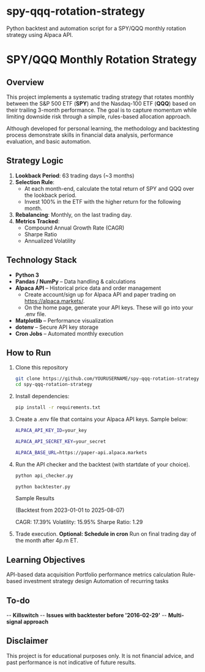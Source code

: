 # spy-qqq-rotation-strategy
Python backtest and automation script for a SPY/QQQ monthly rotation strategy using Alpaca API.

# SPY/QQQ Monthly Rotation Strategy

## Overview
This project implements a systematic trading strategy that rotates monthly between the S&P 500 ETF (**SPY**) and the Nasdaq-100 ETF (**QQQ**) based on their trailing 3-month performance. The goal is to capture momentum while limiting downside risk through a simple, rules-based allocation approach.

Although developed for personal learning, the methodology and backtesting process demonstrate skills in financial data analysis, performance evaluation, and basic automation.

## Strategy Logic
1. **Lookback Period**: 63 trading days (~3 months)
2. **Selection Rule**:  
   - At each month-end, calculate the total return of SPY and QQQ over the lookback period.
   - Invest 100% in the ETF with the higher return for the following month.
3. **Rebalancing**: Monthly, on the last trading day.
4. **Metrics Tracked**:
   - Compound Annual Growth Rate (CAGR)
   - Sharpe Ratio
   - Annualized Volatility

## Technology Stack
- **Python 3**
- **Pandas / NumPy** – Data handling & calculations
- **Alpaca API** – Historical price data and order management
  -  Create account/sign up for Alpaca API and paper trading on https://alpaca.markets/.
  -  On the home page, generate your API keys. These will go into your .env file.
- **Matplotlib** – Performance visualization
- **dotenv** – Secure API key storage
- **Cron Jobs** – Automated monthly execution

## How to Run

1. Clone this repository
   ```bash
   git clone https://github.com/YOURUSERNAME/spy-qqq-rotation-strategy.git
   cd spy-qqq-rotation-strategy
   ```
2. Install dependencies:
   ```bash
   pip install -r requirements.txt
   ```
3. Create a .env file that contains your Alpaca API keys. Sample below:
   ```bash
   ALPACA_API_KEY_ID=your_key

   ALPACA_API_SECRET_KEY=your_secret

   ALPACA_BASE_URL=https://paper-api.alpaca.markets
   ```
4. Run the API checker and the backtest (with startdate of your choice).
   ``` bash
   python api_checker.py
   ```
   ``` bash
   python backtester.py
   ```
   
   Sample Results
   
   (Backtest from 2023-01-01 to 2025-08-07)

   CAGR: 17.39%
   Volatility: 15.95%
   Sharpe Ratio: 1.29
5. Trade execution.
**Optional: Schedule in cron**
Run on final trading day of the month after 4p.m ET.

## Learning Objectives
API-based data acquisition
Portfolio performance metrics calculation
Rule-based investment strategy design
Automation of recurring tasks

## To-do
-- **Killswitch**
-- **Issues with backtester before '2016-02-29'**
-- **Multi-signal approach**

## Disclaimer
This project is for educational purposes only. It is not financial advice, and past performance is not indicative of future results.
